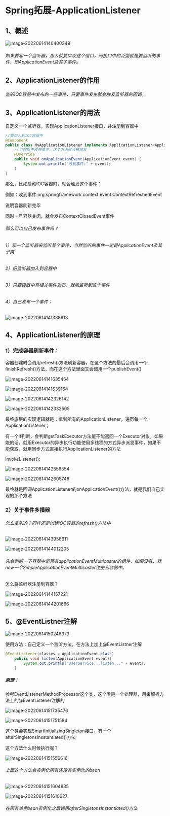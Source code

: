 # Spring拓展-ApplicationListener

## 1、概述

![image-20220614140400349](C:\Users\HP\AppData\Roaming\Typora\typora-user-images\image-20220614140400349.png)

###### 如果要写一个监听器，那么就要实现这个借口，而接口中的泛型就是要监听的事件，即ApplicationEvent及其子事件。

## 2、ApplicationListener的作用

###### 监听IOC容器中发布的一些事件，只要事件发生就会触发监听器的回调。

## 3、ApplicationListener的用法

自定义一个监听器，实现ApplicationListener接口，并注册到容器中

```java
//要加入到IOC容器中
@Component
public class MyApplicationListener implements ApplicationListener<ApplicationEvent> {
    //当容器中发布事件，这个方法就会被触发
    @Override
    public void onApplicationEvent(ApplicationEvent event) {
        System.out.println("收到事件:" + event);
    }
}
```

那么，比如启动IOC容器时，就会触发这个事件：

例如：收到事件:org.springframework.context.event.ContextRefreshedEvent

说明容器刷新完毕

同时一旦容器关闭，就会发布ContextClosedEvent事件

###### 那么可以自己发布事件吗？

###### 	1）写一个监听器来监听某个事件，当然监听的事件一定是ApplicationEvent及其子类

###### 	2）把监听器加入到容器中

###### 	3）只要容器中有相关事件发布，就能监听到这个事件

###### 	4）自己发布一个事件：

![image-20220614141338613](C:\Users\HP\AppData\Roaming\Typora\typora-user-images\image-20220614141338613.png)

## 4、ApplicationListener的原理

### 	1）完成容器刷新事件：

​		容器创建时会调用refresh()方法刷新容器，在这个方法的最后会调用一个finishRefresh()方法，而在这个方法里面又会调用一个publishEvent()

![image-20220614141635454](C:\Users\HP\AppData\Roaming\Typora\typora-user-images\image-20220614141635454.png)

![image-20220614141639164](C:\Users\HP\AppData\Roaming\Typora\typora-user-images\image-20220614141639164.png)

![image-20220614142326142](C:\Users\HP\AppData\Roaming\Typora\typora-user-images\image-20220614142326142.png)

![image-20220614142332505](C:\Users\HP\AppData\Roaming\Typora\typora-user-images\image-20220614142332505.png)

最终底层的实现逻辑就是：拿到所有的ApplicationListener，遍历每一个ApplicationListener；

有一个if判断，会判断getTaskExecutor方法能不能返回一个Executor对象，如果能的话，就用Executor的异步执行功能使用多线程的方式异步派发事件，如果不能获取，就用同步方式直接执行ApplicationListener的方法

invokeListener():

![image-20220614142556554](C:\Users\HP\AppData\Roaming\Typora\typora-user-images\image-20220614142556554.png)

![image-20220614142605748](C:\Users\HP\AppData\Roaming\Typora\typora-user-images\image-20220614142605748.png)

最终就是回调ApplicationListener的onApplicationEvent()方法，就是我们自己实现的那个方法

### 2）关于事件多播器

###### 怎么拿到的？同样还是创建IOC容器的refresh()方法中

![image-20220614143956611](C:\Users\HP\AppData\Roaming\Typora\typora-user-images\image-20220614143956611.png)

![image-20220614144012205](C:\Users\HP\AppData\Roaming\Typora\typora-user-images\image-20220614144012205.png)

###### 先会判断一下容器中是否有applicationEventMulticaster的组件，如果没有，就new一个SimpleApplicationEventMulticaster注册到容器中。

怎么将监听器注册到容器？

![image-20220614144157221](C:\Users\HP\AppData\Roaming\Typora\typora-user-images\image-20220614144157221.png)

![image-20220614144201666](C:\Users\HP\AppData\Roaming\Typora\typora-user-images\image-20220614144201666.png)

## 5、@EventListner注解

![image-20220614150246373](C:\Users\HP\AppData\Roaming\Typora\typora-user-images\image-20220614150246373.png)

使用方法：自己定义一个监听方法，在方法上加上@EventListner注解

```java
@EventListener(classes = ApplicationEvent.class)
    public void listen(ApplicationEvent event){
        System.out.println("UserService...listen..." + event);
    }
```

##### 原理：

参考EventListenerMethodProcessor这个类，这个类是一个处理器，用来解析方法上的@EventListener注解的



![image-20220614151735476](C:\Users\HP\AppData\Roaming\Typora\typora-user-images\image-20220614151735476.png)

![image-20220614151751584](C:\Users\HP\AppData\Roaming\Typora\typora-user-images\image-20220614151751584.png)

这个类会实现SmartInitializingSingleton接口，有一个afterSingletonsInsstantiated()方法

这个方法什么时候执行呢？

![image-20220614151556616](C:\Users\HP\AppData\Roaming\Typora\typora-user-images\image-20220614151556616.png)

###### 上面这个方法会实例化所有还没有实例化的bean

![image-20220614151604835](C:\Users\HP\AppData\Roaming\Typora\typora-user-images\image-20220614151604835.png)

![image-20220614151610627](C:\Users\HP\AppData\Roaming\Typora\typora-user-images\image-20220614151610627.png)

###### 在所有单例bean实例化之后调用afterSingletonsInstantiated()方法